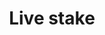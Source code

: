 ---
template: TermDetailPage
title: Live stake
description: The total amount of stake that a stake pool controls. It combines the stake that is owned by the pool operator with any stake that has been delegated to the pool by other ada holders. It can be measured as a total ada amount (e.g. 3M ada), or as a percentage of the total supply of ada within the network (e.g. 5%).
aliases: live stake
keywords: live stake, what is live stake, live stake meaning
identities: 
    - id: wael-ivie
      role: author
---